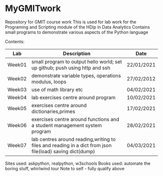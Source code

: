 # MyGMITwork
Repository for GMIT course work
This is used for lab work for the Programing and Scripting module of the HDip in Data Analytics
Contains small programs to demonstrate various aspects of the Python language

Contents:

|Lab      |Description                                                                                                       |Date      |
|---------|------------------------------------------------------------------------------------------------------------------|----------|
|Week01   |small program to output hello world; set up github; push using http and ssh                                       |22/01/2021|
|Week02   |demonstrate variable types, operations modulus, loops                                                             |27/02/2012|
|Week03   |use of math library etc                                                                                           |04/02/2021|
|Week04   |lab exercises centre around program                                                                               |10/02/2021|
|Week05   |exercises centre around dictionaries,primes                                                                       |17/02/2021|S
|Week06   |exercises centre around functions and a student management system program                                         |28/02/2021| 
|Week07   |lab centres around reading,writing to files and reading in a dict from json file(load) saving dict(dump)          |04/03/2021| 
Sites used: askpython, realpython, w3schools
Books used: automate the boring stuff, whirlwind tour
Note to self - fully qualify above
